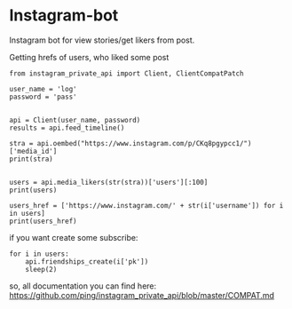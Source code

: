 # Instagram-bot
Instagram bot for view stories/get likers from post. 


Getting hrefs of users, who liked some post
```
from instagram_private_api import Client, ClientCompatPatch

user_name = 'log'
password = 'pass'


api = Client(user_name, password)
results = api.feed_timeline()

stra = api.oembed("https://www.instagram.com/p/CKq8pgypcc1/")['media_id']
print(stra)


users = api.media_likers(str(stra))['users'][:100]
print(users)

users_href = ['https://www.instagram.com/' + str(i['username']) for i in users]
print(users_href)
```



if you want create some subscribe:
```
for i in users:
    api.friendships_create(i['pk'])
    sleep(2)
```

so, all documentation you can find here: https://github.com/ping/instagram_private_api/blob/master/COMPAT.md 
